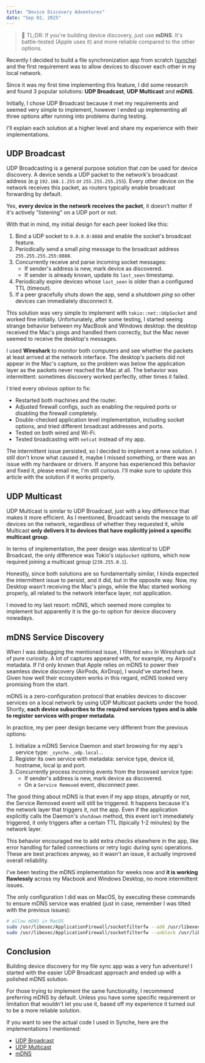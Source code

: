 ```yaml
---
title: "Device Discovery Adventures"
date: "Sep 02, 2025"
---
```


> 📌 TL;DR: If you're building device discovery, just use **mDNS**. It's battle-tested (Apple uses it) and more reliable compared to the other options.

Recently I decided to build a file synchronization app from scratch ([synche](https://github.com/matx64/synche)) and the first requirement was to allow devices to discover each other in my local network.

Since it was my first time implementing this feature, I did some research and found 3 popular solutions: **UDP Broadcast**, **UDP Multicast** and **mDNS**.

Initially, I chose UDP Broadcast because it met my requirements and seemed very simple to implement, however I ended up implementing all three options after running into problems during testing.

I'll explain each solution at a higher level and share my experience with their implementations.

## UDP Broadcast

UDP Broadcasting is a general purpose solution that _can_ be used for device discovery. A device sends a UDP packet to the network's broadcast address (e.g `192.168.1.255` or `255.255.255.255`). Every other device on the network receives this packet, as routers typically enable broadcast forwarding by default.

Yes, **every device in the network receives the packet**, it doesn't matter if it's actively "listening" on a UDP port or not.

With that in mind, my initial design for each peer looked like this:

1. Bind a UDP socket to `0.0.0.0:8888` and enable the socket's broadcast feature.
2. Periodically send a small _ping_ message to the broadcast address `255.255.255.255:8888`.
3. Concurrently receive and parse incoming socket messages:
   - If sender's address is new, mark device as discovered.
   - If sender is already known, update its `last_seen` timestamp.
4. Periodically expire devices whose `last_seen` is older than a configured TTL (timeout).
5. If a peer gracefully shuts down the app, send a _shutdown ping_ so other devices can immediately disconnect it.

This solution was very simple to implement with `tokio::net::UdpSocket` and worked fine initially. Unfortunately, after some testing, I started seeing strange behavior between my MacBook and Windows desktop: the desktop received the Mac's pings and handled them correctly, but the Mac never seemed to receive the desktop's messages.

I used **Wireshark** to monitor both computers and see whether the packets at least arrived at the network interface. The desktop's packets did not appear in the Mac's capture, so the problem was below the application layer as the packets never reached the Mac at all. The behavior was intermittent: sometimes discovery worked perfectly, other times it failed.

I tried every obvious option to fix:

- Restarted both machines and the router.
- Adjusted firewall configs, such as enabling the required ports or disabling the firewall completely.
- Double-checked application level implementation, including socket options, and tried different broadcast addresses and ports.
- Tested on both wired and Wi-Fi.
- Tested broadcasting with `netcat` instead of my app.

The intermittent issue persisted, so I decided to implement a new solution. I still don't know what caused it, maybe I missed something, or there was an issue with my hardware or drivers. If anyone has experienced this behavior and fixed it, please email me, I'm still curious. I'll make sure to update this article with the solution if it works properly.

## UDP Multicast

UDP Multicast is similar to UDP Broadcast, just with a key difference that makes it more efficient. As I mentioned, Broadcast sends the message to _all_ devices on the network, regardless of whether they requested it, while Multicast **only delivers it to devices that have explicitly joined a specific multicast group**.

In terms of implementation, the peer design was _identical_ to UDP Broadcast, the only difference was Tokio's `UdpSocket` options, which now required joining a multicast group (`239.255.0.1`).

Honestly, since both solutions are so fundamentally similar, I kinda expected the intermittent issue to persist, and it did, but in the opposite way. Now, my Desktop wasn't receiving the Mac's pings, while the Mac started working properly, all related to the network interface layer, not application.

I moved to my last resort: mDNS, which seemed more complex to implement but apparently it is the go-to option for device discovery nowadays.

## mDNS Service Discovery

When I was debugging the mentioned issue, I filtered `mdns` in Wireshark out of pure curiosity. A lot of captures appeared with, for example, my Airpod's metadata. If I'd only known that Apple relies on mDNS to power their seamless device discovery (AirPods, AirDrop), I would've started here. Given how well their ecosystem works in this regard, mDNS looked very promising from the start.

mDNS is a zero-configuration protocol that enables devices to discover services on a local network by using UDP Multicast packets under the hood. Shortly, **each device subscribes to the required services types and is able to register services with proper metadata**.

In practice, my per peer design became very different from the previous options:

1. Initialize a mDNS Service Daemon and start browsing for my app's service type: `_synche._udp.local.`.
2. Register its own service with metadata: service type, device id, hostname, local ip and port.
3. Concurrently process incoming events from the browsed service type:
   - If sender's address is new, mark device as discovered.
   - On a `Service Removed` event, disconnect peer.

The good thing about mDNS is that even if my app stops, abruptly or not, the Service Removed event will still be triggered. It happens because it's the network layer that triggers it, not the app. Even if the application explicitly calls the Daemon's `shutdown` method, this event isn't immediately triggered, it only triggers after a certain TTL (tipically 1-2 minutes) by the network layer.

This behavior encouraged me to add extra checks elsewhere in the app, like error handling for failed connections or retry logic during sync operations. These are best practices anyway, so it wasn't an issue, it actually improved overall reliability.

I've been testing the mDNS implementation for weeks now and **it is working flawlessly** across my Macbook and Windows Desktop, no more intermittent issues.

The only configuration I did was on MacOS, by executing these commands to ensure mDNS service was enabled (just in case, remember I was tilted with the previous issues):

```sh
# allow mDNS in MacOS
sudo /usr/libexec/ApplicationFirewall/socketfilterfw --add /usr/libexec/mdnsd
sudo /usr/libexec/ApplicationFirewall/socketfilterfw --unblock /usr/libexec/mdnsd
```

## Conclusion

Building device discovery for my file sync app was a very fun adventure! I started with the easier UDP Broadcast approach and ended up with a polished mDNS solution.

For those trying to implement the same functionality, I recommend preferring mDNS by default. Unless you have some specific requirement or limitation that wouldn't let you use it, based off my experience it turned out to be a more reliable solution.

If you want to see the actual code I used in Synche, here are the implementations I mentioned:

- [UDP Broadcast](https://github.com/matx64/synche/blob/e5bda6864c70255c1ab8962f1cb65596a2fd2ad5/src/infra/network/udp.rs)
- [UDP Multicast](https://github.com/matx64/synche/blob/26d15a8d6d701a5b81aa2180d7586344b3bb7ca8/src/infra/network/multicast.rs)
- [mDNS](https://github.com/matx64/synche/blob/5b068daafc57587260fae33cfe1afdd20682a53a/src/infra/network/mdns.rs)
